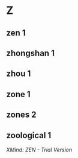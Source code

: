 # Z

## zen	1

## zhongshan	1

## zhou	1

## zone	1

## zones	2

## zoological	1

*XMind: ZEN - Trial Version*